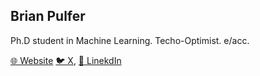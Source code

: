 ## Brian Pulfer

Ph.D student in Machine Learning. Techo-Optimist. e/acc.

[🌐 Website](https://www.brianpulfer.ch) [🐦 X](https://x.com/Peutlefaire), [👔 LinekdIn](https://www.linkedin.com/in/BrianPulfer/)
